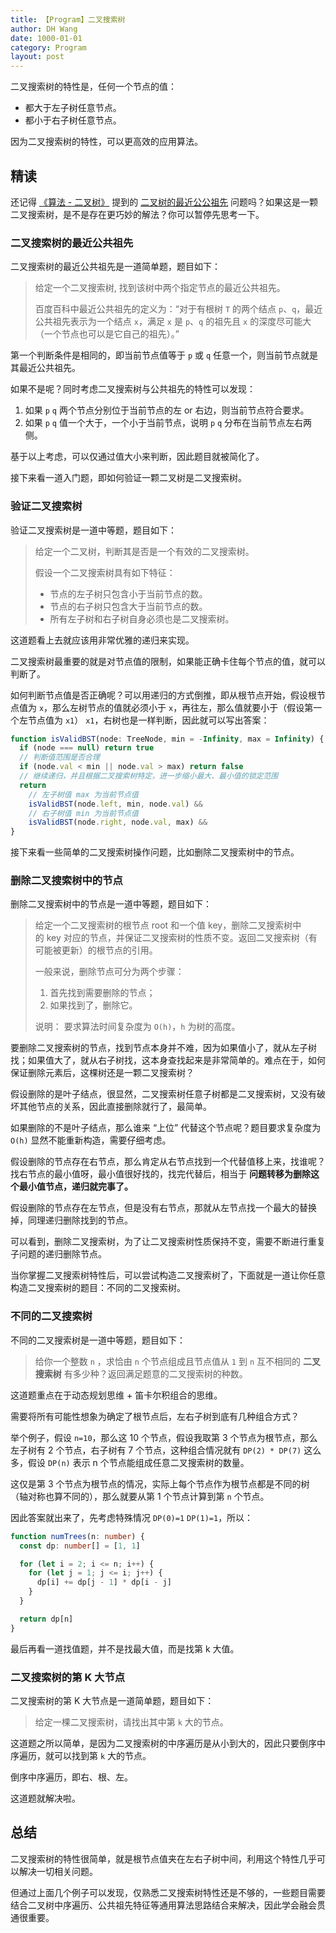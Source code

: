 ```yaml
---
title: 【Program】二叉搜索树
author: DH Wang
date: 1000-01-01
category: Program
layout: post
---
```



二叉搜索树的特性是，任何一个节点的值：

- 都大于左子树任意节点。
- 都小于右子树任意节点。

因为二叉搜索树的特性，可以更高效的应用算法。

## 精读

还记得 [《算法 - 二叉树》](https://github.com/ascoders/weekly/blob/master/%E7%AE%97%E6%B3%95/201.%E7%B2%BE%E8%AF%BB%E3%80%8A%E7%AE%97%E6%B3%95%20-%20%E4%BA%8C%E5%8F%89%E6%A0%91%E3%80%8B.md) 提到的 [二叉树的最近公公祖先](https://github.com/ascoders/weekly/blob/master/%E7%AE%97%E6%B3%95/201.%E7%B2%BE%E8%AF%BB%E3%80%8A%E7%AE%97%E6%B3%95%20-%20%E4%BA%8C%E5%8F%89%E6%A0%91%E3%80%8B.md) 问题吗？如果这是一颗二叉搜索树，是不是存在更巧妙的解法？你可以暂停先思考一下。

### 二叉搜索树的最近公共祖先

二叉搜索树的最近公共祖先是一道简单题，题目如下：

> 给定一个二叉搜索树, 找到该树中两个指定节点的最近公共祖先。
>
> 百度百科中最近公共祖先的定义为：“对于有根树 `T` 的两个结点 `p`、`q`，最近公共祖先表示为一个结点 `x`，满足 `x` 是 `p`、`q` 的祖先且 `x` 的深度尽可能大（一个节点也可以是它自己的祖先）。”

第一个判断条件是相同的，即当前节点值等于 `p` 或 `q` 任意一个，则当前节点就是其最近公共祖先。

如果不是呢？同时考虑二叉搜索树与公共祖先的特性可以发现：

1. 如果 `p` `q` 两个节点分别位于当前节点的左 or 右边，则当前节点符合要求。
2. 如果 `p` `q` 值一个大于，一个小于当前节点，说明 `p` `q` 分布在当前节点左右两侧。

基于以上考虑，可以仅通过值大小来判断，因此题目就被简化了。

接下来看一道入门题，即如何验证一颗二叉树是二叉搜索树。

### 验证二叉搜索树

验证二叉搜索树是一道中等题，题目如下：

> 给定一个二叉树，判断其是否是一个有效的二叉搜索树。
>
> 假设一个二叉搜索树具有如下特征：
>
> - 节点的左子树只包含小于当前节点的数。
> - 节点的右子树只包含大于当前节点的数。
> - 所有左子树和右子树自身必须也是二叉搜索树。

这道题看上去就应该用非常优雅的递归来实现。

二叉搜索树最重要的就是对节点值的限制，如果能正确卡住每个节点的值，就可以判断了。

如何判断节点值是否正确呢？可以用递归的方式倒推，即从根节点开始，假设根节点值为 `x`，那么左树节点的值就必须小于 `x`，再往左，那么值就要小于（假设第一个左节点值为 `x1`） `x1`，右树也是一样判断，因此就可以写出答案：

```typescript
function isValidBST(node: TreeNode, min = -Infinity, max = Infinity) {
  if (node === null) return true
  // 判断值范围是否合理
  if (node.val < min || node.val > max) return false
  // 继续递归，并且根据二叉搜索树特定，进一步缩小最大、最小值的锁定范围
  return 
    // 左子树值 max 为当前节点值
    isValidBST(node.left, min, node.val) &&
    // 右子树值 min 为当前节点值
    isValidBST(node.right, node.val, max) &&
}
```

接下来看一些简单的二叉搜索树操作问题，比如删除二叉搜索树中的节点。

### 删除二叉搜索树中的节点

删除二叉搜索树中的节点是一道中等题，题目如下：

> 给定一个二叉搜索树的根节点 root 和一个值 key，删除二叉搜索树中的 key 对应的节点，并保证二叉搜索树的性质不变。返回二叉搜索树（有可能被更新）的根节点的引用。
>
> 一般来说，删除节点可分为两个步骤：
>
> 1. 首先找到需要删除的节点；
> 2. 如果找到了，删除它。
>
> 说明： 要求算法时间复杂度为 `O(h)`，`h` 为树的高度。

要删除二叉搜索树的节点，找到节点本身并不难，因为如果值小了，就从左子树找；如果值大了，就从右子树找，这本身查找起来是非常简单的。难点在于，如何保证删除元素后，这棵树还是一颗二叉搜索树？

假设删除的是叶子结点，很显然，二叉搜索树任意子树都是二叉搜索树，又没有破坏其他节点的关系，因此直接删除就行了，最简单。

如果删除的不是叶子结点，那么谁来 “上位” 代替这个节点呢？题目要求复杂度为 `O(h)` 显然不能重新构造，需要仔细考虑。

假设删除的节点存在右节点，那么肯定从右节点找到一个代替值移上来，找谁呢？找右节点的最小值呀，最小值很好找的，找完代替后，相当于 **问题转移为删除这个最小值节点，递归就完事了。**

假设删除的节点存在左节点，但是没有右节点，那就从左节点找一个最大的替换掉，同理递归删除找到的节点。

可以看到，删除二叉搜索树，为了让二叉搜索树性质保持不变，需要不断进行重复子问题的递归删除节点。

当你掌握二叉搜索树特性后，可以尝试构造二叉搜索树了，下面就是一道让你任意构造二叉搜索树的题目：不同的二叉搜索树。

### 不同的二叉搜索树

不同的二叉搜索树是一道中等题，题目如下：

> 给你一个整数 `n` ，求恰由 `n` 个节点组成且节点值从 `1` 到 `n` 互不相同的 **二叉搜索树** 有多少种？返回满足题意的二叉搜索树的种数。

这道题重点在于动态规划思维 + 笛卡尔积组合的思维。

需要将所有可能性想象为确定了根节点后，左右子树到底有几种组合方式？

举个例子，假设 `n=10`，那么这 10 个节点，假设我取第 3 个节点为根节点，那么左子树有 2 个节点，右子树有 7 个节点，这种组合情况就有 `DP(2) * DP(7)` 这么多，假设 `DP(n)` 表示 n 个节点能组成任意二叉搜索树的数量。

这仅是第 3 个节点为根节点的情况，实际上每个节点作为根节点都是不同的树（轴对称也算不同的），那么就要从第 1 个节点计算到第 `n` 个节点。

因此答案就出来了，先考虑特殊情况 `DP(0)=1` `DP(1)=1`，所以：

```typescript
function numTrees(n: number) {
  const dp: number[] = [1, 1]

  for (let i = 2; i <= n; i++) {
    for (let j = 1; j <= i; j++) {
      dp[i] += dp[j - 1] * dp[i - j]
    }
  }

  return dp[n]
}
```

最后再看一道找值题，并不是找最大值，而是找第 k 大值。

### 二叉搜索树的第 K 大节点

二叉搜索树的第 K 大节点是一道简单题，题目如下：

> 给定一棵二叉搜索树，请找出其中第 `k` 大的节点。

这道题之所以简单，是因为二叉搜索树的中序遍历是从小到大的，因此只要倒序中序遍历，就可以找到第 `k` 大的节点。

倒序中序遍历，即右、根、左。

这道题就解决啦。

## 总结

二叉搜索树的特性很简单，就是根节点值夹在左右子树中间，利用这个特性几乎可以解决一切相关问题。

但通过上面几个例子可以发现，仅熟悉二叉搜索树特性还是不够的，一些题目需要结合二叉树中序遍历、公共祖先特征等通用算法思路结合来解决，因此学会融会贯通很重要。
 